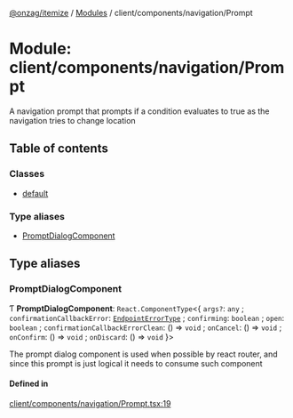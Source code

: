 [@onzag/itemize](../README.md) / [Modules](../modules.md) / client/components/navigation/Prompt

# Module: client/components/navigation/Prompt

A navigation prompt that prompts if a condition evaluates to true
as the navigation tries to change location

## Table of contents

### Classes

- [default](../classes/client_components_navigation_Prompt.default.md)

### Type aliases

- [PromptDialogComponent](client_components_navigation_Prompt.md#promptdialogcomponent)

## Type aliases

### PromptDialogComponent

Ƭ **PromptDialogComponent**: `React.ComponentType`<{ `args?`: `any` ; `confirmationCallbackError`: [`EndpointErrorType`](base_errors.md#endpointerrortype) ; `confirming`: `boolean` ; `open`: `boolean` ; `confirmationCallbackErrorClean`: () => `void` ; `onCancel`: () => `void` ; `onConfirm`: () => `void` ; `onDiscard`: () => `void`  }\>

The prompt dialog component is used when possible by
react router, and since this prompt is just logical
it needs to consume such component

#### Defined in

[client/components/navigation/Prompt.tsx:19](https://github.com/onzag/itemize/blob/f2db74a5/client/components/navigation/Prompt.tsx#L19)
